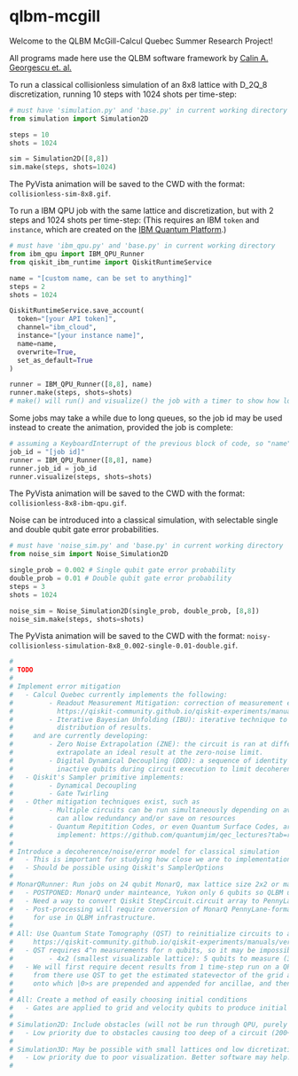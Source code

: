 ﻿# qlbm-mcgill

Welcome to the QLBM McGill-Calcul Quebec Summer Research Project!

All programs made here use the QLBM software framework by [Calin A. Georgescu et. al.](https://arxiv.org/pdf/2411.19439)

To run a classical collisionless simulation of an 8x8 lattice with D_2Q_8 discretization, running 10 steps with 1024 shots per time-step:

```python
# must have 'simulation.py' and 'base.py' in current working directory
from simulation import Simulation2D

steps = 10
shots = 1024

sim = Simulation2D([8,8])
sim.make(steps, shots=1024)
```
The PyVista animation will be saved to the CWD with the format: ```collisionless-sim-8x8.gif```.

To run a IBM QPU job with the same lattice and discretization, but with 2 steps and 1024 shots per time-step:
(This requires an IBM ```token``` and ```instance```, which are created on the [IBM Quantum Platform](https://quantum.cloud.ibm.com/).)

```python
# must have 'ibm_qpu.py' and 'base.py' in current working directory
from ibm_qpu import IBM_QPU_Runner
from qiskit_ibm_runtime import QiskitRuntimeService

name = "[custom name, can be set to anything]"
steps = 2
shots = 1024

QiskitRuntimeService.save_account(
  token="[your API token]",
  channel="ibm_cloud", 
  instance="[your instance name]", 
  name=name, 
  overwrite=True,
  set_as_default=True
)

runner = IBM_QPU_Runner([8,8], name)
runner.make(steps, shots=shots)
# make() will run() and visualize() the job with a timer to show how long the IBM QPU took
```

Some jobs may take a while due to long queues, so the job id may be used instead to create the animation, provided the job is complete:

```python
# assuming a KeyboardInterrupt of the previous block of code, so "name" is associated to an IBM account
job_id = "[job id]"
runner = IBM_QPU_Runner([8,8], name)
runner.job_id = job_id
runner.visualize(steps, shots=shots)
```
The PyVista animation will be saved to the CWD with the format: ```collisionless-8x8-ibm-qpu.gif```.

Noise can be introduced into a classical simulation, with selectable single and double qubit gate error probabilities.

```python
# must have 'noise_sim.py' and 'base.py' in current working directory
from noise_sim import Noise_Simulation2D

single_prob = 0.002 # Single qubit gate error probability
double_prob = 0.01 # Double qubit gate error probability
steps = 3
shots = 1024

noise_sim = Noise_Simulation2D(single_prob, double_prob, [8,8])
noise_sim.make(steps, shots=shots)
```
The PyVista animation will be saved to the CWD with the format: ```noisy-collisionless-simulation-8x8_0.002-single-0.01-double.gif```.

```python
#
# TODO
#
# Implement error mitigation
#   - Calcul Quebec currently implements the following:
#         - Readout Measurement Mitigation: correction of measurement errors.
#           https://qiskit-community.github.io/qiskit-experiments/manuals/measurement/readout_mitigation.html
#         - Iterative Bayesian Unfolding (IBU): iterative technique to find a more precise
#           distribution of results.
#     and are currently developing:
#         - Zero Noise Extrapolation (ZNE): the circuit is ran at different noise levels to
#           extrapolate an ideal result at the zero-noise limit.
#         - Digital Dynamical Decoupling (DDD): a sequence of identity gates is applied to
#           inactive qubits during circuit execution to limit decoherence effects.
#   - Qiskit's Sampler primitive implements:
#         - Dynamical Decoupling
#         - Gate Twirling
#   - Other mitigation techniques exist, such as
#         - Multiple circuits can be run simultaneously depending on available qubits, which
#           can allow redundancy and/or save on resources
#         - Quantum Repitition Codes, or even Quantum Surface Codes, are also possible to
#           implement: https://github.com/quantumjim/qec_lectures?tab=readme-ov-file
#
# Introduce a decoherence/noise/error model for classical simulation
#   - This is important for studying how close we are to implementation in NISQ
#   - Should be possible using Qiskit's SamplerOptions
#
# MonarQRunner: Run jobs on 24 qubit MonarQ, max lattice size 2x2 or maybe 4x2 if lucky
#   - POSTPONED: MonarQ under mainteance, Yukon only 6 qubits so QLBM unfeasable
#   - Need a way to convert Qiskit StepCircuit.circuit array to PennyLane (done in one function)
#   - Post-processing will require conversion of MonarQ PennyLane-formatted result counts to Qiskit
#     for use in QLBM infrastructure.
#
# All: Use Quantum State Tomography (QST) to reinitialize circuits to avoid depth limits
#     https://qiskit-community.github.io/qiskit-experiments/manuals/verification/state_tomography.html
#   - QST requires 4^n measurements for n qubits, so it may be impossible at larger scale
#         - 4x2 (smallest visualizable lattice): 5 qubits to measure (3 grid, 2 velocity)
#   - We will first require decent results from 1 time-step run on a QPU,
#     from there use QST to get the estimated statevector of the grid and velocity qubits,
#     onto which |0>s are prepended and appended for ancillae, and then used for reinitialization
#
# All: Create a method of easily choosing initial conditions
#   - Gates are applied to grid and velocity qubits to produce initial conditions 
#
# Simulation2D: Include obstacles (will not be run through QPU, purely visual)
#   - Low priority due to obstacles causing too deep of a circuit (200+)
#
# Simulation3D: May be possible with small lattices ond low dicretization (D_3Q_6)
#   - Low priority due to poor visualization. Better software may help.
#
```
